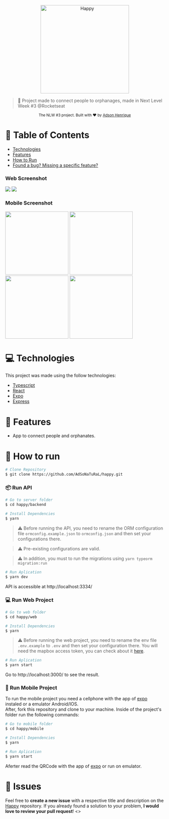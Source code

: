 <p align="center">
   <img src="https://user-images.githubusercontent.com/26275918/96444639-e4a82900-120e-11eb-9d8c-69c941c6bdce.png" alt="Happy" width="280"/>
</p>

> :rocket: Project made to connect people to orphanages, made in Next Level Week #3 @Rocketseat

<div align="center">
  <sub>The NLW #3 project. Built with ❤︎ by
    <a href="https://github.com/AdSoNaTuRaL">Adson Henrique</a>
  </sub>
</div>

# :pushpin: Table of Contents

* [Technologies](#computer-technologies)
* [Features](#rocket-features)
* [How to Run](#construction_worker-how-to-run)
* [Found a bug? Missing a specific feature?](#bug-issues)

### Web Screenshot
<div>
  <img src="https://user-images.githubusercontent.com/26275918/95751862-78be4180-0c9f-11eb-969d-dde995585c8e.png">
  <img src="https://user-images.githubusercontent.com/26275918/96021176-5bc87080-0e4f-11eb-8364-78d8fd279d87.png">
</div>

### Mobile Screenshot
<div>
   <img src="https://i.ibb.co/RCdcT7M/Screenshot-1603105830.png" width="200">
   <img src="https://i.ibb.co/fr4wsZ1/Screenshot-1603105838.png" width="200">
   <img src="https://i.ibb.co/7k93KN9/Screenshot-1603105847.png" width="200">
   <img src="https://i.ibb.co/CnH3XKk/Screenshot-1603105860.png" width="200">
</div>

# :computer: Technologies
This project was made using the follow technologies:

* [Typescript](https://www.typescriptlang.org/)      
* [React](https://reactjs.org/)      
* [Expo](https://expo.io/)       
* [Express](https://expressjs.com/)      

# :rocket: Features

* App to connect people and orphanates.

# :construction_worker: How to run
```bash
# Clone Repository
$ git clone https://github.com/AdSoNaTuRaL/happy.git
```

### 📦 Run API

```bash
# Go to server folder
$ cd happy/backend

# Install Dependencies
$ yarn
```
> ⚠ Before running the API, you need to rename the ORM configuration file `ormconfig.example.json` to `ormconfig.json` and then set your configurations there. 

> ⚠ Pre-existing configurations are valid. 

> ⚠ In addition, you must to run the migrations using `yarn typeorm migration:run`

```bash
# Run Aplication
$ yarn dev
```
API is accessible at http://localhost:3334/

### 💻 Run Web Project

```bash
# Go to web folder
$ cd happy/web

# Install Dependencies
$ yarn
```
> ⚠ Before running the web project, you need to rename the env file `.env.example` to `.env` and then set your configuration there. You will need the mapbox access token, you can check about it [here](https://docs.mapbox.com/help/getting-started/access-tokens/).

```bash
# Run Aplication
$ yarn start
```
Go to http://localhost:3000/ to see the result.

### 📱 Run Mobile Project
To run the mobile project you need a cellphone with the app of [expo](https://play.google.com/store/apps/details?id=host.exp.exponent) instaled or a emulator Android/IOS.
<br />
After, fork this repository and clone to your machine. Inside of the project's folder run the following commands:

```bash
# Go to mobile folder
$ cd happy/mobile

# Install Dependencies
$ yarn

# Run Aplication
$ yarn start
```
Aferter read the QRCode with the app of [expo](https://play.google.com/store/apps/details?id=host.exp.exponent) or run on emulator.


# :bug: Issues

Feel free to **create a new issue** with a respective title and description on the [Happy](https://github.com/AdSoNaTuRaL/happy/issues) repository. If you already found a solution to your problem, **I would love to review your pull request**!
<>